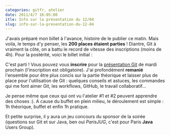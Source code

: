 ```yaml
---
categories: gitfr, atelier
date: 2011/4/7 16:05:00
itle: Info sur la présentation du 12/04
slug: info-sur-la-presentation-du-12-04
---
```


J'avais préparé mon billet à l'avance, histoire de le publier ce matin. Mais voila, le temps d'y penser, les **200 places étaient parties** ! Diantre, Git à vraiment la côte, on a battu le record de vitesse des inscriptions (moins de 4h). Pour la postérité, voici le billet initial :

C'est parti ! Vous pouvez vous **inscrire** pour la [présentation Git](http://www.parisjug.org/xwiki/bin/view/Meeting/20110412) de mardi prochain (l'inscription est obligatoire). J'ai profondément **remanié** l'ensemble pour être plus concis sur la partie théorique et laisser plus de place pour l'utilisation de Git : quelques conseils et astuces, les commandes qui me font aimer Git, les workflows, GitHub, le travail collaboratif...

Je pense même que ceux qui ont vu l'atelier #1 et #2 peuvent apprendre des choses :). A cause du buffet en plein milieu, le déroulement est simple : 1h théorique, buffet et enfin 1h pratique.

Et petite surprise, il y aura un jeu concours du sponsor de la soirée (questions sur Git et sur Java, ben oui *ParisJUG*, c'est pour Paris **Java** Users Group).
